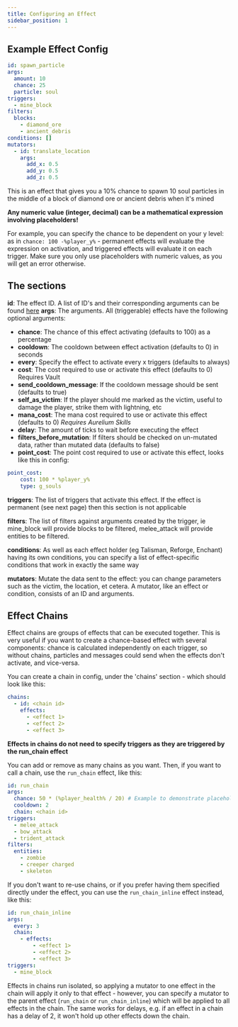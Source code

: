 ```yaml
---
title: Configuring an Effect
sidebar_position: 1
---
```


## Example Effect Config
```yaml
id: spawn_particle
args:
  amount: 10
  chance: 25
  particle: soul
triggers: 
  - mine_block
filters:
  blocks:
    - diamond_ore
    - ancient_debris
conditions: []
mutators:
  - id: translate_location
    args:
      add_x: 0.5
      add_y: 0.5
      add_z: 0.5
```

This is an effect that gives you a 10% chance to spawn 10 soul particles in the middle of a block of diamond ore or ancient debris when it's mined

**Any numeric value (integer, decimal) can be a mathematical expression involving placeholders!**

For example, you can specify the chance to be dependent on your y level: as in `chance: 100 -%player_y%` - permanent effects will evaluate the expression on activation, and triggered effects will evaluate it on each trigger. Make sure you only use placeholders with numeric values, as you will get an error otherwise.

## The sections

**id**: The effect ID. A list of ID's and their corresponding arguments can be found [here](https://plugins.auxilor.io/effects/all-effects)
**args**: The arguments. All (triggerable) effects have the following optional arguments:
- **chance**: The chance of this effect activating (defaults to 100) as a percentage
- **cooldown**: The cooldown between effect activation (defaults to 0) in seconds
- **every**: Specify the effect to activate every x triggers (defaults to always) 
- **cost**: The cost required to use or activate this effect (defaults to 0) Requires Vault
- **send_cooldown_message**: If the cooldown message should be sent (defaults to true)
- **self_as_victim**: If the player should me marked as the victim, useful to damage the player, strike them with lightning, etc
- **mana_cost**: The mana cost required to use or activate this effect (defaults to 0) *Requires Aurelium Skills*
- **delay**: The amount of ticks to wait before executing the effect
- **filters_before_mutation**: If filters should be checked on un-mutated data, rather than mutated data (defaults to false)
- **point_cost**: The point cost required to use or activate this effect, looks like this in config:
```yaml
point_cost:
    cost: 100 * %player_y%
    type: g_souls
```

**triggers**: The list of triggers that activate this effect. If the effect is permanent (see next page) then this section is not applicable

**filters**: The list of filters against arguments created by the trigger, ie mine_block will provide blocks to be filtered, melee_attack will provide entities to be filtered.

**conditions**: As well as each effect holder (eg Talisman, Reforge, Enchant) having its own conditions, you can specify a list of effect-specific conditions that work in exactly the same way

**mutators**: Mutate the data sent to the effect: you can change parameters such as the victim, the location, et cetera. A mutator, like an effect or condition, consists of an ID and arguments.

## Effect Chains
Effect chains are groups of effects that can be executed together. This is very useful if you want to create a chance-based effect with several components: chance is calculated independently on each trigger, so without chains, particles and messages could send when the effects don't activate, and vice-versa.

You can create a chain in config, under the 'chains' section - which should look like this:

```yaml
chains:
  - id: <chain id>
    effects:
      - <effect 1>
      - <effect 2>
      - <effect 3>
```

**Effects in chains do not need to specify triggers as they are triggered by the run_chain effect**

You can add or remove as many chains as you want. Then, if you want to call a chain, use the `run_chain` effect, like this:

```yaml
id: run_chain
args:
  chance: 50 * (%player_health% / 20) # Example to demonstrate placeholders in config
  cooldown: 2
  chain: <chain id>
triggers: 
  - melee_attack
  - bow_attack
  - trident_attack
filters:
  entities:
    - zombie
    - creeper charged
    - skeleton 
```


If you don't want to re-use chains, or if you prefer having them specified directly under the effect, you can use the `run_chain_inline` effect instead, like this:

```yaml
id: run_chain_inline
args:
  every: 3
  chain:
    - effects:
        - <effect 1>
        - <effect 2>
        - <effect 3>
triggers:
  - mine_block
```

Effects in chains run isolated, so applying a mutator to one effect in the chain will apply it only to that effect - however, you can specify a mutator to the parent effect (`run_chain` or `run_chain_inline`) which will be applied to all effects in the chain. The same works for delays, e.g. if an effect in a chain has a delay of 2, it won't hold up other effects down the chain.
